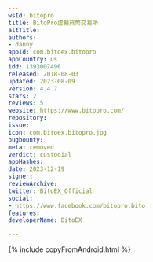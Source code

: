 ```yaml
---
wsId: bitopro
title: BitoPro虛擬貨幣交易所
altTitle: 
authors:
- danny
appId: com.bitoex.bitopro
appCountry: us
idd: 1393007496
released: 2018-08-03
updated: 2023-08-09
version: 4.4.7
stars: 2
reviews: 5
website: https://www.bitopro.com/
repository: 
issue: 
icon: com.bitoex.bitopro.jpg
bugbounty: 
meta: removed
verdict: custodial
appHashes: 
date: 2023-12-19
signer: 
reviewArchive: 
twitter: BitoEX_Official
social:
- https://www.facebook.com/bitopro.bito
features: 
developerName: BitoEX

---
```


{% include copyFromAndroid.html %}
